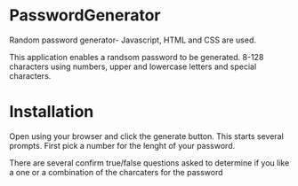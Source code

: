 # PasswordGenerator

Random password generator- Javascript, HTML and CSS are used.

This application enables a randsom password to be generated. 8-128 characters using numbers, upper and lowercase letters and special characters. 



# Installation

Open using your browser and click the generate button. This starts several prompts. First pick a number for the lenght of your password.

There are several confirm true/false questions asked to determine if you like a one or a combination of the charcaters for the password
